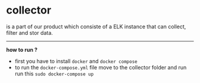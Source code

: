 # collector
is a part of our product which consiste of a ELK instance that can collect, filter and stor data.

---
**how to run ?** 

- first you have to install ` docker ` and ` docker compose `
- to run the ` docker-compose.yml ` file move to the collector folder and run run this `sudo docker-compose up `